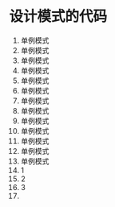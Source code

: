 # 设计模式的代码


1. 单例模式
2. 单例模式
3. 单例模式
4. 单例模式
5. 单例模式
6. 单例模式
7. 单例模式
8. 单例模式
9. 单例模式
10. 单例模式
11. 单例模式
12. 单例模式
13. 单例模式
1.  1
1.  2
1.  3
1.  

